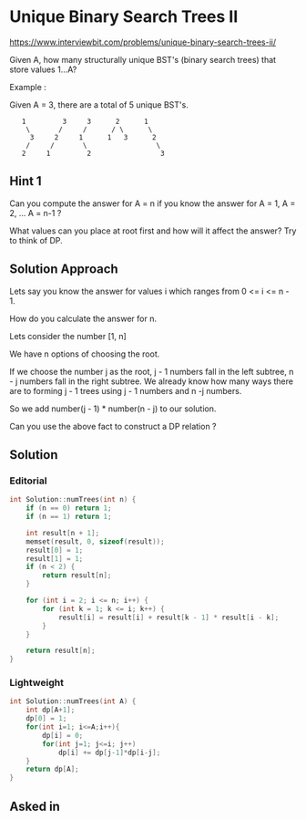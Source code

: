 # Unique Binary Search Trees II

https://www.interviewbit.com/problems/unique-binary-search-trees-ii/

Given A, how many structurally unique BST's (binary search trees) that store values 1...A?

Example :

Given A = 3, there are a total of 5 unique BST's.

```
   1         3     3      2      1
    \       /     /      / \      \
     3     2     1      1   3      2
    /     /       \                 \
   2     1         2                 3
```

## Hint 1

Can you compute the answer for A = n if you know the answer for A = 1, A = 2, ... A = n-1 ?

What values can you place at root first and how will it affect the answer? Try to think of DP.

## Solution Approach

Lets say you know the answer for values i which ranges from 0 <= i <= n - 1.

How do you calculate the answer for n.

Lets consider the number [1, n]

We have n options of choosing the root. 

If we choose the number j as the root, j - 1 numbers fall in the left subtree, n - j numbers fall in the right subtree. We already know how many ways there are to forming j - 1 trees using j - 1 numbers and n -j numbers. 

So we add number(j - 1) * number(n - j) to our solution.

Can you use the above fact to construct a DP relation ?

## Solution


### Editorial
```cpp
int Solution::numTrees(int n) {
    if (n == 0) return 1;
    if (n == 1) return 1;

    int result[n + 1];
    memset(result, 0, sizeof(result));
    result[0] = 1;
    result[1] = 1;
    if (n < 2) {
        return result[n];
    }

    for (int i = 2; i <= n; i++) {
        for (int k = 1; k <= i; k++) {
            result[i] = result[i] + result[k - 1] * result[i - k];
        }
    }

    return result[n];
}
```

### Lightweight
```cpp
int Solution::numTrees(int A) {
    int dp[A+1];
    dp[0] = 1;
    for(int i=1; i<=A;i++){
        dp[i] = 0;
        for(int j=1; j<=i; j++)
            dp[i] += dp[j-1]*dp[i-j];
    }
    return dp[A];
}
```

## Asked in
